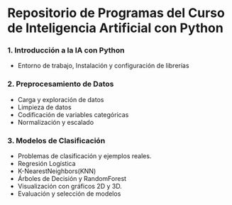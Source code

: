 # Repositorio de Programas del Curso de Inteligencia Artificial con Python

### 1. Introducción a la IA con Python
- Entorno de trabajo, Instalación y configuración de librerías
### 2. Preprocesamiento de Datos
- Carga y exploración de datos
- Limpieza de datos
- Codificación de variables categóricas
- Normalización y escalado
### 3. Modelos de Clasificación
- Problemas de clasificación y ejemplos reales.
- Regresión Logística
- K-NearestNeighbors(KNN)
- Árboles de Decisión y RandomForest
- Visualización con gráficos 2D y 3D.
- Evaluación y selección de modelos
